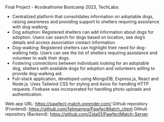 Final Project - #codeathome Bootcamp 2023, TechLabs:  

- Centralized platform that consolidates information on adoptable dogs, raising awareness and providing support to shelters requiring assistance with dog-walking.
- Dog adoption: Registered shelters can add information about dogs for adoption. Users can search for dogs based on location, see dog’s details and access association contact information.
- Dog-walking: Registered shelters can highlight their need for dog-walking help. Users can see the list of shelters requiring assistance and volunteer to walk their dogs.
- Fostering connections between individuals looking for an adoptable dog, shelters with available dogs for adoption and volunteers willing to provide dog-walking aid.
- Full-stack application, developed using MongoDB, Express.js, React and Node.js. Uses Tailwind CSS for styling and Axios for handling HTTP requests. Firebase was incorporated for handling photo uploads and authentication.

Web app URL: https://pawfect-match.onrender.com/
Github repository (Frontend): https://github.com/fatimampg/PawfectMatch_client
Github repository (Backend): https://github.com/Zida01/PawfectMatch-Server
